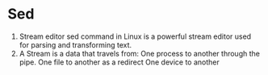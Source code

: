 # Sed
1. Stream editor
   sed command in Linux is a powerful stream editor used for parsing and transforming text. 
2. A Stream is a data that travels from:
  One process to another through the pipe.
  One file to another as a redirect
  One device to another 

